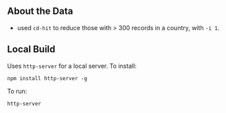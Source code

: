 ## About the Data

 * used `cd-hit` to reduce those with > 300 records in a country, with `-i 1`. 

## Local Build

Uses `http-server` for a local server. To install:

```
npm install http-server -g
```

To run:

```
http-server
```
